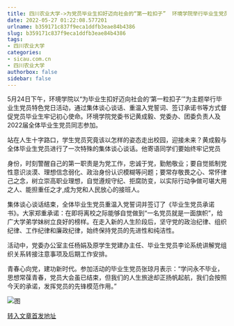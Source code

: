 ```yaml
---
title: 四川农业大学->为党员毕业生扣好迈向社会的“第一粒扣子”  环境学院举行毕业生党员特色党日活动 | sicau.com.cn
date: 2022-05-27 01:22:08.577201
urlname: b359171c837f9eca1ddfb3eae84b4386
slug: b359171c837f9eca1ddfb3eae84b4386
tags: 
- 四川农业大学
categories:
- sicau.com.cn
- 四川农业大学
authorbox: false
sidebar: false
---
```

5月24日下午，环境学院以“为毕业生扣好迈向社会的‘第一粒扣子’”为主题举行毕业生党员特色党日活动，通过集体谈心谈话、重温入党誓词、签订承诺书等方式督促党员毕业生牢记初心使命。环境学院党委书记黄成毅、党委办、团委负责人及2022届全体毕业生党员同志参加。

站在人生十字路口，学生党员究竟该以怎样的姿态走出校园，迎接未来？黄成毅与全体毕业生党员进行了一次特殊的集体谈心谈话。他寄语同学们要始终牢记党员
<!--more-->
身份，时刻警醒自己的第一职责是为党工作，忠诚于党，勤勉敬业；要自觉抵制党性意识淡漠、理想信念弱化、政治身份认识模糊等问题；要常存敬畏之心、常怀律己之念，树立崇高职业理想，自觉遵规守纪、拒腐防变，以实际行动争做可堪大用之人、能担重任之才,成为党和人民放心的接班人。

集体谈心谈话结束，全体毕业生党员重温入党誓词并签订了《毕业生党员承诺书》。大家郑重承诺：在即将离校之际能够自觉做到“一名党员就是一面旗帜”，给广大学弟学妹树立良好的榜样。在走入新的人生阶段后，坚守党的政治纪律、组织纪律、工作纪律和廉政纪律，始终保持党员的先进性和纯洁性。

活动中，党委办公室主任杨娟及原学生党建办主任、毕业生党员李论系统讲解党组织关系转接注意事项及后期工作安排。

青春心向党，建功新时代。参加活动的毕业生党员张琼月表示：“学问永不毕业，思想常葆青春，党员大会虽已结束，但我们的人生旅途却正扬帆起航，我们会按照今天的承诺，发挥党员的先锋模范作用。”

![图](https://news.sicau.edu.cn/__local/1/C9/76/30F5563B22CE1830596CA4BB45E_3B43E334_19171.jpg)

[转入文章首发地址](https://news.sicau.edu.cn/info/1078/67980.htm)